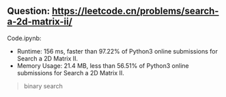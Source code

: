 ## Question: https://leetcode.cn/problems/search-a-2d-matrix-ii/

Code.ipynb:
* Runtime: 156 ms, faster than 97.22% of Python3 online submissions for Search a 2D Matrix II.
* Memory Usage: 21.4 MB, less than 56.51% of Python3 online submissions for Search a 2D Matrix II.
> binary search
